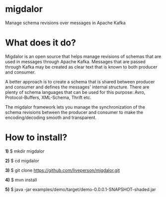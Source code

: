 migdalor
========
Manage schema revisions over messages in Apache Kafka 

What does it do?
================
Migdalor is an open source that helps manage revisions of schemas that are used in messages through Apache Kafka. Messages that are passed through Kafka may be created as clear text that is known to both producer and consumer.

A better approach is to create a schema that is shared between producer and consumer and defines the messages' internal structure. There are plenty of schema languages that can be used for this purpose: Avro, Protocol-Buffers, XML-Schema, Thrift etc.

The migdalor framework lets you manage the synchronization of the schema revisions between the producer and consumer to make the encoding/decoding smooth and transparent.

How to install?
===============
**1)**  $ mkdir migdalor

**2)**  $ cd migdalor

**3)**  $ git clone https://github.com/liveperson/migdalor.git

**4)**  $ mvn install

**5)**  $ java -jar examples/demo/target/demo-0.0.0.1-SNAPSHOT-shaded.jar
 


